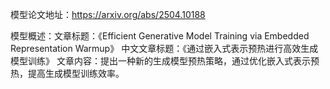 模型论文地址：https://arxiv.org/abs/2504.10188

模型概述：文章标题：《Efficient Generative Model Training via Embedded Representation Warmup》
中文文章标题：《通过嵌入式表示预热进行高效生成模型训练》
文章内容：提出一种新的生成模型预热策略，通过优化嵌入式表示预热，提高生成模型训练效率。
